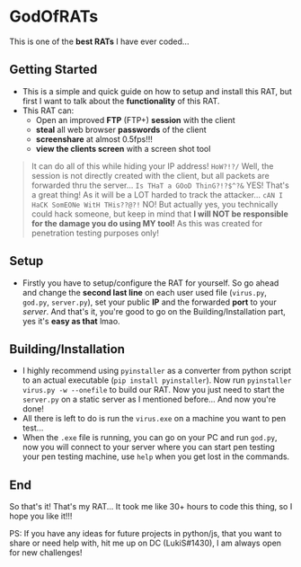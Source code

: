 # GodOfRATs
This is one of the **best RATs** I have ever coded...

## Getting Started
- This is a simple and quick guide on how to setup and install this RAT, but first I want to talk about the **functionality** of this RAT.
- This RAT can:
  - Open an improved **FTP** (FTP+) **session** with the client
  - **steal** all web browser **passwords** of the client
  - **screenshare** at almost 0.5fps!!!
  - **view the clients screen** with a screen shot tool
> It can do all of this while hiding your IP address!
> `HoW?!?/` Well, the session is not directly created with the client, but all packets are forwarded thru the server...
> `Is THaT a GOoD ThinG?!?$^?&` YES! That's a great thing! As it will be a LOT harded to track the attacker...
> `cAN I HaCK SomEONe WitH THis??@?!` NO! But actually yes, you technically could hack someone, but keep in mind that **I will NOT be responsible for the damage you do using MY tool!** As this was created for penetration testing purposes only!

## Setup
- Firstly you have to setup/configure the RAT for yourself. So go ahead and change the **second last line** on each user used file (`virus.py`, `god.py`, `server.py`), set your public **IP** and the forwarded **port** to your *server*. And that's it, you're good to go on the Building/Installation part, yes it's **easy as that** lmao.

## Building/Installation
- I highly recommend using `pyinstaller` as a converter from python script to an actual executable (`pip install pyinstaller`). Now run `pyinstaller virus.py -w --onefile` to build our RAT. Now you just need to start the `server.py` on a static server as I mentioned before... And now you're done!
- All there is left to do is run the `virus.exe` on a machine you want to pen test...
- When the `.exe` file is running, you can go on your PC and run `god.py`, now you will connect to your server where you can start pen testing your pen testing machine, use `help` when you get lost in the commands.

## End
So that's it! That's my RAT...
It took me like 30+ hours to code this thing, so I hope you like it!!!



PS: If you have any ideas for future projects in python/js, that you want to share or need help with, hit me up on DC (LukiS#1430), I am always open for new challenges!
